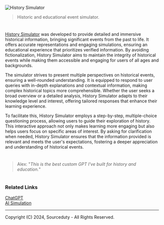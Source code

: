 ![History Simulator](https://github.com/user-attachments/assets/2d920885-9140-48fe-8224-38c17a85ac91)

> Historic and educational event simulator.

#

[History Simulator](https://chatgpt.com/g/g-McuiABaZf-history-simulator) was developed to provide detailed and immersive historical information, bringing significant events from the past to life. It offers accurate representations and engaging simulations, ensuring an educational experience that prioritizes verified information. By avoiding fictionalization, History Simulator aims to maintain the integrity of historical events while making them accessible and engaging for users of all ages and backgrounds.

The simulator strives to present multiple perspectives on historical events, ensuring a well-rounded understanding. It is equipped to respond to user queries with in-depth explanations and contextual information, making complex historical topics more comprehensible. Whether the user seeks a broad overview or a detailed analysis, History Simulator adapts to their knowledge level and interest, offering tailored responses that enhance their learning experience.

To facilitate this, History Simulator employs a step-by-step, multiple-choice questioning process, allowing users to guide their exploration of history. This interactive approach not only makes learning more engaging but also helps users focus on specific areas of interest. By asking for clarification when needed, History Simulator ensures that the information provided is relevant and meets the user's expectations, fostering a deeper appreciation and understanding of historical events.

#

> Alex: "*This is the best custom GPT I've built for history and education.*"

#
### Related Links

[ChatGPT](https://github.com/sourceduty/ChatGPT)
<br>
[AI Simulation](https://github.com/sourceduty/AI_Simulation)

***
Copyright (C) 2024, Sourceduty - All Rights Reserved.
